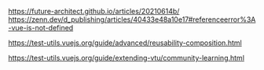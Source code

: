 https://future-architect.github.io/articles/20210614b/
https://zenn.dev/d_publishing/articles/40433e48a10e17#referenceerror%3A-vue-is-not-defined

<!-- 次やる -->

https://test-utils.vuejs.org/guide/advanced/reusability-composition.html

<!-- 下記は今回はやらない -->

https://test-utils.vuejs.org/guide/extending-vtu/community-learning.html

